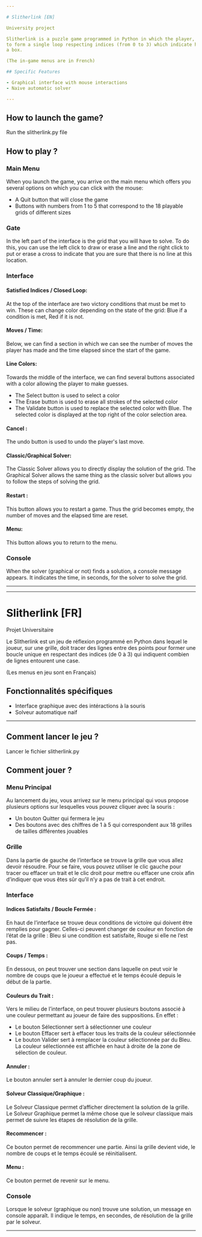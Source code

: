 ```yaml
---

# Slitherlink [EN]

University project

Slitherlink is a puzzle game programmed in Python in which the player, on a grid, must draw lines between points
to form a single loop respecting indices (from 0 to 3) which indicate how many lines surround
a box.

(The in-game menus are in French)

## Specific Features

- Graphical interface with mouse interactions
- Naive automatic solver

---
```


## How to launch the game?

Run the slitherlink.py file

## How to play ?

### Main Menu

When you launch the game, you arrive on the main menu which offers you several options on which you can click with the mouse:
- A Quit button that will close the game
- Buttons with numbers from 1 to 5 that correspond to the 18 playable grids of different sizes

### Gate

In the left part of the interface is the grid that you will have to solve. To do this, you can use the left click to draw or erase a line and the right click to put or erase a cross to indicate that you are sure that there is no line at this location.

### Interface

#### Satisfied Indices / Closed Loop:

At the top of the interface are two victory conditions that must be met to win. These can change color depending on the state of the grid: Blue if a condition is met, Red if it is not.

#### Moves / Time:

Below, we can find a section in which we can see the number of moves the player has made and the time elapsed since the start of the game.

#### Line Colors:

Towards the middle of the interface, we can find several buttons associated with a color allowing the player to make guesses.
- The Select button is used to select a color
- The Erase button is used to erase all strokes of the selected color
- The Validate button is used to replace the selected color with Blue.
The selected color is displayed at the top right of the color selection area.

#### Cancel :

The undo button is used to undo the player's last move.

#### Classic/Graphical Solver:

The Classic Solver allows you to directly display the solution of the grid. The Graphical Solver allows the same thing as the classic solver but allows you to follow the steps of solving the grid.

#### Restart :

This button allows you to restart a game. Thus the grid becomes empty, the number of moves and the elapsed time are reset.

#### Menu:

This button allows you to return to the menu.

### Console

When the solver (graphical or not) finds a solution, a console message appears. It indicates the time, in seconds, for the solver to solve the grid.

---

---

# Slitherlink [FR]

Projet Universitaire

Le Slitherlink est un jeu de réflexion programmé en Python dans lequel le joueur, sur une grille, doit tracer des lignes entre des points
pour former une boucle unique en respectant des indices (de 0 à 3) qui indiquent combien de lignes entourent
une case.

(Les menus en jeu sont en Français)

## Fonctionnalités spécifiques

- Interface graphique avec des intéractions à la souris
- Solveur automatique naif

---

## Comment lancer le jeu ?

Lancer le fichier slitherlink.py

## Comment jouer ?

### Menu Principal

Au lancement du jeu, vous arrivez sur le menu principal qui vous propose plusieurs options sur lesquelles vous pouvez cliquer avec la souris :
- Un bouton Quitter qui fermera le jeu
- Des boutons avec des chiffres de 1 à 5 qui correspondent aux 18 grilles de tailles différentes jouables

### Grille

Dans la partie de gauche de l’interface se trouve la grille que vous allez devoir résoudre. Pour se faire, vous pouvez utiliser le clic gauche pour tracer ou effacer un trait et le clic droit pour mettre ou effacer une croix afin d’indiquer que vous êtes sûr qu’il n’y a pas de trait à cet endroit.

### Interface

#### Indices Satisfaits / Boucle Fermée :

En haut de l’interface se trouve deux conditions de victoire qui doivent être remplies pour gagner. Celles-ci peuvent changer de couleur en fonction de l’état de la grille : Bleu si une condition est satisfaite, Rouge si elle ne l’est pas.

#### Coups / Temps :

En dessous, on peut trouver une section dans laquelle on peut voir le nombre de coups que le joueur a effectué et le temps écoulé depuis le début de la partie.

#### Couleurs du Trait :

Vers le milieu de l’interface, on peut trouver plusieurs boutons associé à une couleur permettant au joueur de faire des suppositions. En effet :
- Le bouton Sélectionner sert à sélectionner une couleur
- Le bouton Effacer sert à effacer tous les traits de la couleur sélectionnée
- Le bouton Valider sert à remplacer la couleur sélectionnée par du Bleu.
La couleur sélectionnée est affichée en haut à droite de la zone de sélection de couleur.

#### Annuler :

Le bouton annuler sert à annuler le dernier coup du joueur.

#### Solveur Classique/Graphique :

Le Solveur Classique permet d’afficher directement la solution de la grille. Le Solveur Graphique permet la même chose que le solveur classique mais permet de suivre les étapes de résolution de la grille.

#### Recommencer :

Ce bouton permet de recommencer une partie. Ainsi la grille devient vide, le nombre de coups et le temps écoulé se réinitialisent.

#### Menu :

Ce bouton permet de revenir sur le menu.

### Console

Lorsque le solveur (graphique ou non) trouve une solution, un message en console apparaît. Il indique le temps, en secondes, de résolution de la grille par le solveur.


---
